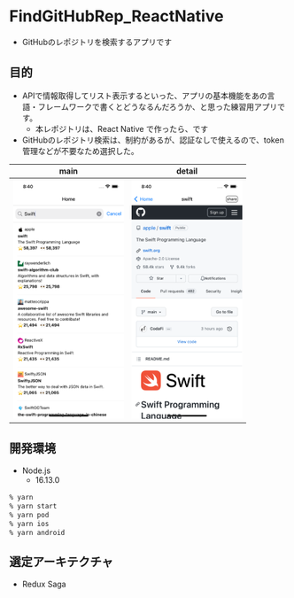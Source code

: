 FindGitHubRep_ReactNative
===

- GitHubのレポジトリを検索するアプリです

## 目的

- APIで情報取得してリスト表示するといった、アプリの基本機能をあの言語・フレームワークで書くとどうなるんだろうか、と思った練習用アプリです。
	- 本レポジトリは、React Native で作ったら、です
- GitHubのレポジトリ検索は、制約があるが、認証なしで使えるので、token 管理などが不要なため選択した。

| main | detail|
| :-: | :-: |
| <img src="./README_Images/main.png" width="200" /> | <img src="./README_Images/detail.png" width="200" /> |

## 開発環境

- Node.js
	- 16.13.0


```shell
% yarn
% yarn start
% yarn pod
% yarn ios
% yarn android
```

## 選定アーキテクチャ

- Redux Saga
